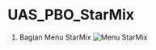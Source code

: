 # UAS_PBO_StarMix

1. Bagian Menu StarMix
   ![Menu StarMix](https://github.com/DP5-NurAnnisaBalqis-003/UAS_PBO_StarMix/assets/114504718/35b86d6c-973f-427d-848d-ab8065d908cd)
